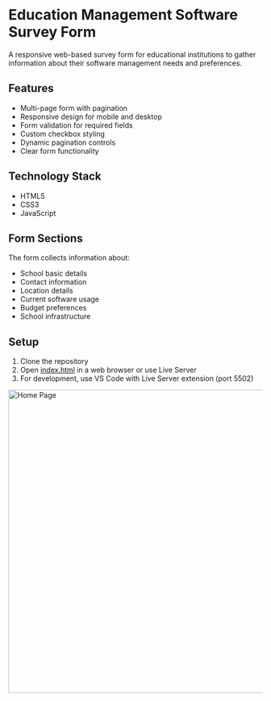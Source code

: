 # Education Management Software Survey Form

A responsive web-based survey form for educational institutions to gather information about their software management needs and preferences.

## Features

- Multi-page form with pagination
- Responsive design for mobile and desktop
- Form validation for required fields
- Custom checkbox styling
- Dynamic pagination controls
- Clear form functionality

## Technology Stack

- HTML5
- CSS3
- JavaScript


## Form Sections

The form collects information about:

- School basic details
- Contact information
- Location details
- Current software usage
- Budget preferences
- School infrastructure

## Setup

1. Clone the repository
2. Open [index.html](index.html) in a web browser or use Live Server
3. For development, use VS Code with Live Server extension (port 5502)




<img src="https://drive.google.com/uc?id=1FinUQIqIxv4LwGkRhsmJx0jQO-OzcCxc" alt="Home Page" width="600">


